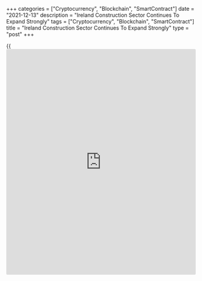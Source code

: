 +++
categories = ["Cryptocurrency", "Blockchain", "SmartContract"]
date = "2021-12-13"
description = "Ireland Construction Sector Continues To Expand Strongly"
tags = ["Cryptocurrency", "Blockchain", "SmartContract"]
title = "Ireland Construction Sector Continues To Expand Strongly"
type = "post"
+++

{{<iframe id="large-banner" src="https://www.bounty.group/#slide=20.0" width="100%" height="600" scrolling="no" style="border: 0px solid rgb(216, 221, 230); border-radius: 3px;">}}

Ireland's construction sector continued to expand in November with new
order growth hitting a three-month high, survey data from IHS Markit
showed on Monday.

The Ulster Bank construction Purchasing Managers' Index came in at 56.3
in November, but down from 56.9 in October. However, the score still
indicates a sharp monthly increase in total activity.

All three broad categories of construction posted expansion for the
first time in four months in November. Civil engineering returned to
growth and rates of growth in housing and commercial activity remained
marked.

New order growth picked up to a three-month high in November. Due to
higher workloads, construction firms expanded their staffing levels for
the eighth consecutive month.

Input costs continued to rise at a considerable pace in November.

Companies remained optimistic that activity will continue to rise over
the coming year. Expectations of further improvements in customer demand
were central to hopes for growth of activity.

For comments and feedback [contact](https://www.playgroundfx.com/contact/): editorial@rtt[news](https://www.letsplayfx.com/blog/forex-news-website/).com

[Economic News][1]

 **What parts of the world are seeing the best (and worst) economic
performances lately? Click[here][2] to check out our [Econ Scorecard][2]
and find out! See up-to-the-moment [ranking](https://www.playgroundfx.com/blog/crypto-exchange-ranking/)s for the best and worst
performers in [GDP][3], [unemployment rate][4], [inflation][5] and much
more.**

   1. www.rtt[news](https://www.letsplayfx.com/blog/forex-news-website/).com/Content/EconomicNews.aspx
   2. www.rtt[news](https://www.letsplayfx.com/blog/forex-news-website/).com/economic-scorecard/world-rank/industrial-production/highest-performance.aspx
   3. www.rtt[news](https://www.letsplayfx.com/blog/forex-news-website/).com/economic-scorecard/world-rank/GDP/highest-performance.aspx
   4. www.rtt[news](https://www.letsplayfx.com/blog/forex-news-website/).com/economic-scorecard/world-rank/unemployment-rate/lowest-performance.aspx
   5. www.rtt[news](https://www.letsplayfx.com/blog/forex-news-website/).com/economic-scorecard/world-rank/CPI/highest-performance.aspx